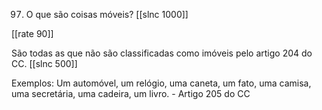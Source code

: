 97. O que são coisas móveis?
[[slnc 1000]]

[[rate 90]]

São todas as que não são classificadas como imóveis pelo artigo 204 do CC.
[[slnc 500]]

Exemplos:
Um automóvel, um relógio, uma caneta, um fato, uma camisa, uma secretária, uma cadeira, um livro. - Artigo 205 do CC
